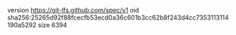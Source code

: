 version https://git-lfs.github.com/spec/v1
oid sha256:25265d92f88fcecfb53ecd0a36c601b3cc62b8f243d4cc7353113114190a5292
size 6394
